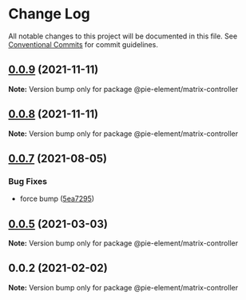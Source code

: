 # Change Log

All notable changes to this project will be documented in this file.
See [Conventional Commits](https://conventionalcommits.org) for commit guidelines.

## [0.0.9](https://github.com/pie-framework/pie-elements/compare/@pie-element/matrix-controller@0.0.7...@pie-element/matrix-controller@0.0.9) (2021-11-11)

**Note:** Version bump only for package @pie-element/matrix-controller

## [0.0.8](https://github.com/pie-framework/pie-elements/compare/@pie-element/matrix-controller@0.0.7...@pie-element/matrix-controller@0.0.8) (2021-11-11)

**Note:** Version bump only for package @pie-element/matrix-controller

## [0.0.7](https://github.com/pie-framework/pie-elements/compare/@pie-element/matrix-controller@0.0.5...@pie-element/matrix-controller@0.0.7) (2021-08-05)

### Bug Fixes

- force bump ([5ea7295](https://github.com/pie-framework/pie-elements/commit/5ea7295e4755fbc492a76e7ec69e5fc35b196919))

## [0.0.5](https://github.com/pie-framework/pie-elements/compare/@pie-element/matrix-controller@0.0.2...@pie-element/matrix-controller@0.0.5) (2021-03-03)

**Note:** Version bump only for package @pie-element/matrix-controller

## 0.0.2 (2021-02-02)

**Note:** Version bump only for package @pie-element/matrix-controller
